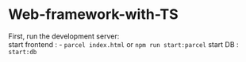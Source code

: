# Web-framework-with-TS

First, run the development server: </br>
start frontend : - `parcel index.html` or `npm run start:parcel`
start DB : `start:db`
